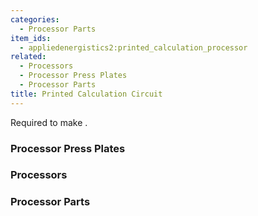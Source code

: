 ```yaml
---
categories:
  - Processor Parts
item_ids:
  - appliedenergistics2:printed_calculation_processor
related:
  - Processors
  - Processor Press Plates
  - Processor Parts
title: Printed Calculation Circuit
---
```


Required to make <ItemLink
id="appliedenergistics2:calculation_processor"/>.

<RecipeFor id="appliedenergistics2:printed_calculation_processor"/>

### Processor Press Plates

<CategoryIndex category="Processor Press Plates" />

### Processors

<CategoryIndex category="Processors" />

### Processor Parts

<CategoryIndex category="Processor Parts" />
